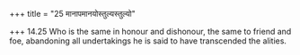 +++
title = "25 मानापमानयोस्तुल्यस्तुल्यो"

+++
14.25 Who is the same in honour and dishonour, the same to friend and
foe, abandoning all undertakings he is said to have transcended the
alities.
